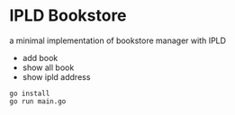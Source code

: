 # IPLD Bookstore
a minimal implementation of bookstore manager with IPLD

- add book
- show all book 
- show ipld address

```
go install
go run main.go
```
